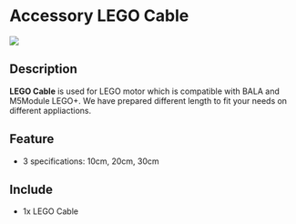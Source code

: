 # Accessory LEGO Cable

<div class="product_pic"><img src="assets/img/product_pics/accessory/lego_cable_01.jpg"></div>

## Description

**LEGO Cable** is used for LEGO motor which is compatible with BALA and M5Module LEGO+. We have prepared different length to fit your needs on different appliactions.

## Feature

-  3 specifications: 10cm, 20cm, 30cm

## Include

- 1x LEGO Cable

<script>

   var purchase_link = 'https://m5stack.com/collections/m5-accessory/products/m5stack-lego-motor-adapter-cable';

   anchor_search(purchase_link);
   scrollFunc();

</script>